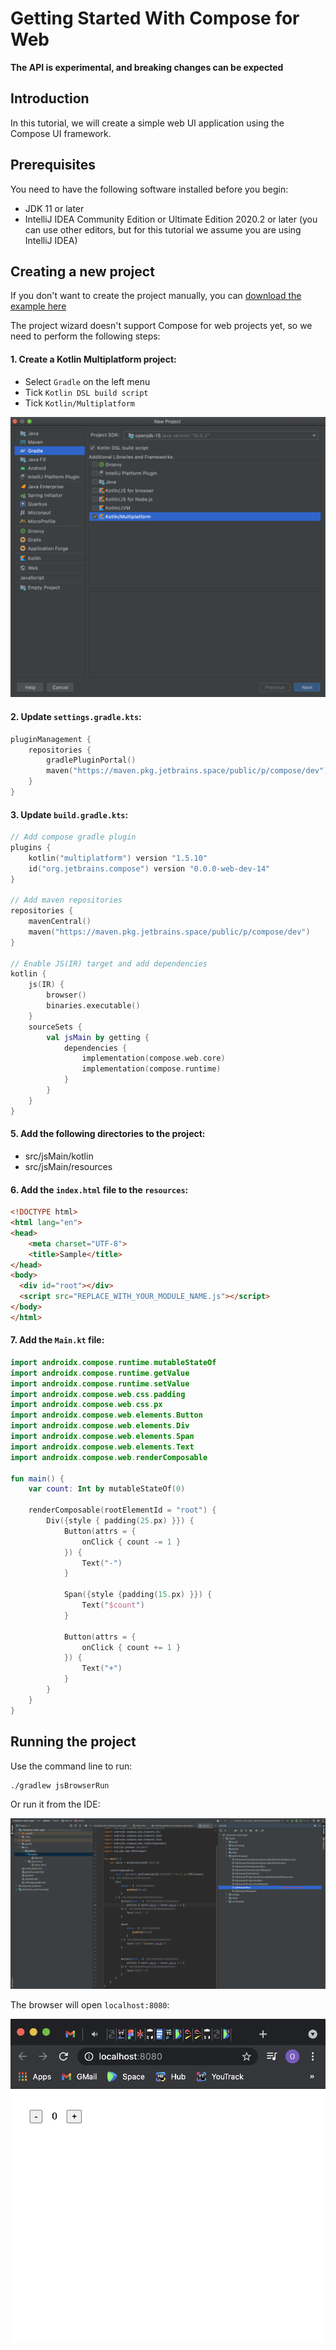 # Getting Started With Compose for Web

**The API is experimental, and breaking changes can be expected**

## Introduction

In this tutorial, we will create a simple web UI application using the Compose UI framework.


## Prerequisites

You need to have the following software installed before you begin:
* JDK 11 or later
* IntelliJ IDEA Community Edition or Ultimate Edition 2020.2 or later (you can use other editors, but for this tutorial we assume you are using IntelliJ IDEA)


## Creating a new project

If you don't want to create the project manually, you can [download the example here](https://github.com/JetBrains/compose-jb/tree/master/examples/web-getting-started)

The project wizard doesn't support Compose for web projects yet, so we need to perform the following steps:

#### 1. Create a Kotlin Multiplatform project:
- Select `Gradle` on the left menu
- Tick `Kotlin DSL build script`
- Tick `Kotlin/Multiplatform`

![](create-mpp.png)


#### 2. Update `settings.gradle.kts`:
``` kotlin
pluginManagement {
    repositories {
        gradlePluginPortal()
        maven("https://maven.pkg.jetbrains.space/public/p/compose/dev")
    }
}
```

#### 3. Update `build.gradle.kts`:
``` kotlin
// Add compose gradle plugin
plugins {
    kotlin("multiplatform") version "1.5.10"
    id("org.jetbrains.compose") version "0.0.0-web-dev-14"
}

// Add maven repositories
repositories {
    mavenCentral()
    maven("https://maven.pkg.jetbrains.space/public/p/compose/dev")
}

// Enable JS(IR) target and add dependencies
kotlin {
    js(IR) {
        browser()
        binaries.executable()
    }
    sourceSets {
        val jsMain by getting {
            dependencies {
                implementation(compose.web.core)
                implementation(compose.runtime)
            }
        }
    }
}
```

#### 5. Add the following directories to the project:
- src/jsMain/kotlin
- src/jsMain/resources

#### 6. Add the `index.html` file to the `resources`:
```html
<!DOCTYPE html>
<html lang="en">
<head>
    <meta charset="UTF-8">
    <title>Sample</title>
</head>
<body>
  <div id="root"></div>
  <script src="REPLACE_WITH_YOUR_MODULE_NAME.js"></script>
</body>
</html>
```

#### 7. Add the `Main.kt` file:
```kotlin
import androidx.compose.runtime.mutableStateOf
import androidx.compose.runtime.getValue
import androidx.compose.runtime.setValue
import androidx.compose.web.css.padding
import androidx.compose.web.css.px
import androidx.compose.web.elements.Button
import androidx.compose.web.elements.Div
import androidx.compose.web.elements.Span
import androidx.compose.web.elements.Text
import androidx.compose.web.renderComposable

fun main() {
    var count: Int by mutableStateOf(0)

    renderComposable(rootElementId = "root") {
        Div({style { padding(25.px) }}) {
            Button(attrs = {
                onClick { count -= 1 }
            }) {
                Text("-")
            }

            Span({style {padding(15.px) }}) {
                Text("$count")
            }

            Button(attrs = {
                onClick { count += 1 }
            }) {
                Text("+")
            }
        }
    }
}
```

## Running the project

Use the command line to run:

```shell
./gradlew jsBrowserRun
```

Or run it from the IDE:

![](run_project.png)

The browser will open `localhost:8080`:

![](run_result.png)
